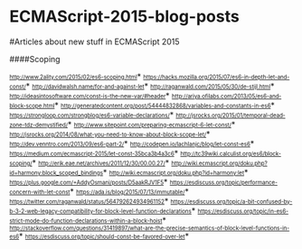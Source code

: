 # ECMAScript-2015-blog-posts
#Articles about new stuff in ECMAScript 2015


####Scoping

<sub><sup>http://www.2ality.com/2015/02/es6-scoping.html</sub></sup>*
<sub><sup>https://hacks.mozilla.org/2015/07/es6-in-depth-let-and-const/</sub></sup>*
<sub><sup>http://davidwalsh.name/for-and-against-let</sub></sup>*
<sub><sup>http://raganwald.com/2015/05/30/de-stijl.html</sub></sup>*
<sub><sup>http://ideasintosoftware.com/const-is-the-new-var/#header</sub></sup>*
<sub><sup>http://ariya.ofilabs.com/2013/05/es6-and-block-scope.html</sub></sup>*
<sub><sup>http://generatedcontent.org/post/54444832868/variables-and-constants-in-es6</sub></sup>*
<sub><sup>https://strongloop.com/strongblog/es6-variable-declarations/</sub></sup>*
<sub><sup>http://jsrocks.org/2015/01/temporal-dead-zone-tdz-demystified/</sub></sup>*
<sub><sup>http://www.sitepoint.com/preparing-ecmascript-6-let-const/</sub></sup>*
<sub><sup>http://jsrocks.org/2014/08/what-you-need-to-know-about-block-scope-let/</sub></sup>*
<sub><sup>http://dev.venntro.com/2013/09/es6-part-2/</sub></sup>*
<sub><sup>http://codepen.io/lachlanjc/blog/let-const-es6</sub></sup>*
<sub><sup>https://medium.com/ecmascript-2015/let-const-35bca3b4a3c6</sub></sup>*
<sub><sup>http://tc39wiki.calculist.org/es6/block-scoping/</sub></sup>*
<sub><sup>http://erik.eae.net/archives/2011/12/30/00.00.27/</sub></sup>*
<sub><sup>http://wiki.ecmascript.org/doku.php?id=harmony:block_scoped_bindings</sub></sup>*
<sub><sup>http://wiki.ecmascript.org/doku.php?id=harmony:let</sub></sup>*
<sub><sup>https://plus.google.com/+AddyOsmani/posts/D5aakRJV1F5</sub></sup>*
<sub><sup>https://esdiscuss.org/topic/performance-concern-with-let-const</sub></sup>*
<sub><sup>https://ada.is/blog/2015/07/13/immutable/</sub></sup>*
<sub><sup>https://twitter.com/raganwald/status/564792624934961152</sub></sup>*
<sub><sup>https://esdiscuss.org/topic/a-bit-confused-by-b-3-2-web-legacy-compatibility-for-block-level-function-declarations</sub></sup>*
<sub><sup>https://esdiscuss.org/topic/in-es6-strict-mode-do-function-declarations-within-a-block-hoist</sub></sup>*
<sub><sup>http://stackoverflow.com/questions/31419897/what-are-the-precise-semantics-of-block-level-functions-in-es6</sub></sup>*
<sub><sup>https://esdiscuss.org/topic/should-const-be-favored-over-let</sub></sup>*
